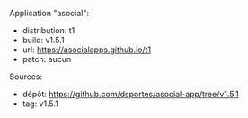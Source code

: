 Application "asocial":
- distribution: t1
- build: v1.5.1
- url: https://asocialapps.github.io/t1
- patch: aucun

Sources: 
- dépôt: https://github.com/dsportes/asocial-app/tree/v1.5.1
- tag: v1.5.1
